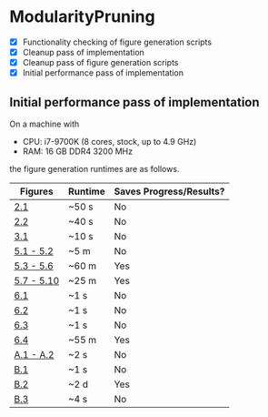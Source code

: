 # ModularityPruning

- [X] Functionality checking of figure generation scripts
- [X] Cleanup pass of implementation
- [X] Cleanup pass of figure generation scripts
- [X] Initial performance pass of implementation

## Initial performance pass of implementation

On a machine with

 - CPU: i7-9700K (8 cores, stock, up to 4.9 GHz)
 - RAM: 16 GB DDR4 3200 MHz

the figure generation runtimes are as follows.

| Figures | Runtime | Saves Progress/Results? |
|---------|---------|-----------------|
| [2.1](karate_club_gamma_estimates/karate_club_gamma_estimates.py) | ~50 s | No
| [2.2](karate_club_gamma_estimates/karate_club_estimates_per_community.py) | ~40 s | No
| [3.1](example_figures/plot_champ_example.py) | ~10 s | No
| [5.1 - 5.2](karate_club_test/karate_club_test.py) | ~5 m | No
| [5.3 - 5.6](synthetic_easy_regime/easy_regime_generation.py) | ~60 m | Yes
| [5.7 - 5.10](lazega_law_firm/lazega_figures.py) | ~25 m | Yes
| [6.1](plot_duality_details/plot_maximum_gamma_estimates.py) | ~1 s | No
| [6.2](plot_duality_details/plot_maximum_gamma_estimates_in_omega_space.py) | ~1 s | No
| [6.3](plot_duality_details/plot_maximum_gamma_estimates_general.py) | ~1 s | No
| [6.4](social_networks/SNAP_boxplot.py) | ~55 m | Yes
| [A.1 - A.2](plot_duality_details/plot_gamma_omega_duality.py) | ~2 s | No
| [B.1](bistable_SBM/plot_bistable_SBM_analytic.py) | ~1 s | No
| [B.2](bistable_SBM/bistable_SBM_test_constant_probs.py) | ~2 d | Yes
| [B.3](bistable_SBM/plot_bistable_SBM_realizations.py) | ~4 s | No
